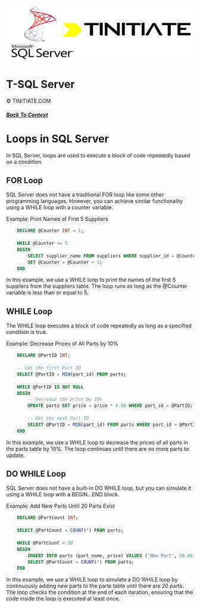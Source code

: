![Tinitiate SQLSERVER Training](./sqlserver_tinitiate.png)

# T-SQL Server
&copy; TINITIATE.COM

##### [Back To Context](./README.md)
# Loops in SQL Server
In SQL Server, loops are used to execute a block of code repeatedly based on a condition. 

## FOR Loop
SQL Server does not have a traditional FOR loop like some other programming languages. However, you can achieve similar functionality using a WHILE loop with a counter variable.

Example: Print Names of First 5 Suppliers
``` sql
    DECLARE @Counter INT = 1;

    WHILE @Counter <= 5
    BEGIN
        SELECT supplier_name FROM suppliers WHERE supplier_id = @Counter;
        SET @Counter = @Counter + 1;
    END

```
In this example, we use a WHILE loop to print the names of the first 5 suppliers from the suppliers table. The loop runs as long as the @Counter variable is less than or equal to 5.

## WHILE Loop
 The WHILE loop executes a block of code repeatedly as long as a specified condition is true.

Example: Decrease Prices of All Parts by 10%
```sql
    DECLARE @PartID INT;

    -- Get the first Part ID
    SELECT @PartID = MIN(part_id) FROM parts;

    WHILE @PartID IS NOT NULL
    BEGIN
        -- Decrease the price by 10%
        UPDATE parts SET price = price * 0.90 WHERE part_id = @PartID;

        -- Get the next Part ID
        SELECT @PartID = MIN(part_id) FROM parts WHERE part_id > @PartID;
    END
```    
In this example, we use a WHILE loop to decrease the prices of all parts in the parts table by 10%. The loop continues until there are no more parts to update.

## DO WHILE Loop
 SQL Server does not have a built-in DO WHILE loop, but you can simulate it using a WHILE loop with a BEGIN...END block.

Example: Add New Parts Until 20 Parts Exist
```sql
    DECLARE @PartCount INT;

    SELECT @PartCount = COUNT(*) FROM parts;

    WHILE @PartCount < 20
    BEGIN
        INSERT INTO parts (part_name, price) VALUES ('New Part', 50.00);
        SELECT @PartCount = COUNT(*) FROM parts;
    END
```    
In this example, we use a WHILE loop to simulate a DO WHILE loop by continuously adding new parts to the parts table until there are 20 parts. The loop checks the condition at the end of each iteration, ensuring that the code inside the loop is executed at least once.